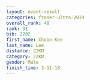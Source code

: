 ```yaml
---
layout: event-result 
categories: fraser-ultra-2019 
overall_rank: 40
rank: 31
bib: 2202
first_name: Choon Kee
last_name: Lee
distance: 22KM
category: 22KM
gender: Male
finish_time: 3-11-18
---
```

